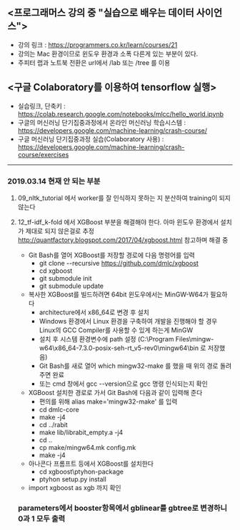 ## <프로그래머스 강의 중 "실습으로 배우는 데이터 사이언스">
- 강의 링크 : https://programmers.co.kr/learn/courses/21
- 강의는 Mac 환경이므로 윈도우 환경과 소폭 다른게 있는 부분이 있다.
- 주피터 랩과 노트북 전환은 url에서 /lab 또는 /tree 를 이용

## <구글 Colaboratory를 이용하여 tensorflow 실행>
- 실습링크, 단축키 : https://colab.research.google.com/notebooks/mlcc/hello_world.ipynb
- 구글의 머신러닝 단기집중과정에서 온라인 머신러닝 학습시스템 : https://developers.google.com/machine-learning/crash-course/
- 구글 머신러닝 단기집중과정 실습(Colaboratory 사용) : https://developers.google.com/machine-learning/crash-course/exercises

---
### 2019.03.14 현재 안 되는 부분
1. 09_nltk_tutorial 에서 worker를 잘 인식하지 못하는 지 분산하여 training이 되지 않는다
2. 12_tf-idf_k-fold 에서 XGBoost 부분을 해결해야 한다. 아마 윈도우 환경에서 설치가 제대로 되지 않은걸로 추정
    http://quantfactory.blogspot.com/2017/04/xgboost.html 참고하며 해결 중
    - Git Bash를 열어 XGBoost를 저장할 경로에 다음 명령어를 입력
        - git clone --recursive https://github.com/dmlc/xgboost
        - cd xgboost
        - git submodule init
        - git submodule update
    - 복사한 XGBoost를 빌드하려면 64bit 윈도우에서는 MinGW-W64가 필요하다
        - architecture에서 x86_64로 변경 후 설치
        - Windows 환경에서 Linux 환경을 구축하여 개발을 진행해야 할 경우 Linux의 GCC Compiler를 사용할 수 있게 하는게 MinGW
        - 설치 후 시스템 환경변수에 path 설정 (C:\Program Files\mingw-w64\x86_64-7.3.0-posix-seh-rt_v5-rev0\mingw64\bin 로 저장했음)
        - Git Bash를 새로 열어 which mingw32-make 를 했을 때 위의 경로 돌려주면 완료
        - 또는 cmd 창에서 gcc --version으로 gcc 명령 인식되는지 확인
    - XGBoost 설치한 경로로 가서 Git Bash에 다음과 같이 입력해 준다
        - 편의를 위해 alias make='mingw32-make' 를 입력
        - cd dmlc-core
        - make -j4
        - cd ../rabit
        - make lib/librabit_empty.a -j4
        - cd ..
        - cp make/mingw64.mk config.mk
        - make -j4
    - 아나콘다 프롬프트 등에서 XGBoost를 설치한다
        - cd xgboost\ptyhon-package
        - ptyhon setup.py install
    - import xgboost as xgb 까지 확인
    
    ### parameters에서 booster항목에서 gblinear를 gbtree로 변경하니 0과 1 모두 출력